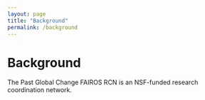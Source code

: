 ```yaml
---
layout: page
title: "Background"
permalink: /background
---
```


# Background
The Past Global Change FAIROS RCN is an NSF-funded research coordination network.
